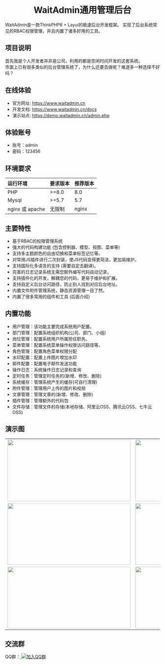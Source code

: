 <h1 align="center">WaitAdmin通用管理后台</h1>

WaitAdmin是一款ThinkPHP6 + Layui的极速后台开发框架。
实现了后台系统常见的RBAC权限管理，并且内置了诸多好用的工具。

## 项目说明
首先我是个人开发者并非是公司，利用的都是空闲时间开发的这套系统。<br/>
市面上已有很多类似的后台管理系统了，为什么还要去做呢？难道多一种选择不好吗？

## 在线体验
- 官方网址: https://www.waitadmin.cn
- 开发文档: https://www.waitadmin.cn/docs
- 演示站点: https://demo.waitadmin.cn/admin.php

## 体验账号
- 账号：admin
- 密码：123456

## 环境要求

| 运行环境  |要求版本   |推荐版本   |
| :------------ | :------------ | :------------ |
|PHP     | >=8.0  | 8.0  |
|Mysql   | >=5.7  | 5.7  |
|nginx 或 apache  |无限制 | nginx  |

## 主要特性
- 基于RBAC的权限管理系统
- 强大的代码构建功能 (包含控制器、模型、视图、菜单等)
- 支持多主题颜色的自由切换和菜单标签记忆等。
- 对常用JS插件进行二次封装，使JS代码变得更简洁，更加易维护。
- 支持国际化多语言的支持 (需要自定去翻译)。
- 完善的日志记录系统无需您额外编写代码自动记录。
- 支持插件化的开发，解耦您的代码，更易于维护和扩展。
- 支持自定义后台访问路径，防止别人找到对应后台地址。
- 内置文件附件管理系统，静态资源管理一目了然。
- 内置了很多常用的组件和工具 (后面介绍)

## 内置功能
- 用户管理：该功能主要完成系统用户配置。
- 部门管理：配置系统组织机构(公司、部门、小组)
- 岗位管理：配置系统用户所属担任职务。
- 菜单管理：配置系统菜单操作权限访问路径等。
- 角色管理：配置角色菜单权限分配
- 水印配置：配置上传图片增加水印
- 邮件配置：配置电子邮件发送功能
- 操作日志：系统操作日志记录和查询
- 定时任务：管理定时任务的(新增、修改、删除)
- 系统缓存：管理系统产生的缓存(可自行清理)
- 附件管理：管理用户上传的图片和视频
- 文章管理：管理文章的(新增、修改、删除)
- 插件管理：管理额外的代码包
- 文件存储：管理文件的存储(本地存储、阿里云OSS、腾讯云OSS、七牛云OSS)

## 演示图
<table>
    <tr>
        <td><img src="https://www.waitadmin.cn/others/ts_01.png" height="200" width="400"/></td>
        <td><img src="https://www.waitadmin.cn/others/ts_02.png" height="200" width="400"/></td>
    </tr>
    <tr>
        <td><img src="https://www.waitadmin.cn/others/ts_03.png" height="200" width="400"/></td>
        <td><img src="https://www.waitadmin.cn/others/ts_04.png" height="200" width="400"/></td>
    </tr>
    <tr>
        <td><img src="https://www.waitadmin.cn/others/ts_05.png" height="200" width="400"/></td>
        <td><img src="https://www.waitadmin.cn/others/ts_06.png" height="200" width="400"/></td>
    </tr>
</table>

## 交流群
QQ群：<a href="https://gitee.com/link?target=https://jq.qq.com/?_wv=1027&k=TRrklD6W">
    <img src="https://img.shields.io/badge/613667155-blue.svg" alt="加入QQ群">
</a>
